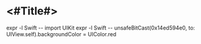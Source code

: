 #  <#Title#>

expr -l Swift -- import UIKit
expr -l Swift -- unsafeBitCast(0x14ed594e0, to: UIView.self).backgroundColor = UIColor.red
